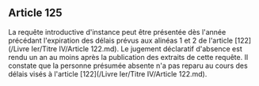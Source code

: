 Article 125
----
La requête introductive d'instance peut être présentée dès l'année précédant
l'expiration des délais prévus aux alinéas 1 et 2 de l'article [122](/Livre Ier/Titre IV/Article 122.md). Le jugement
déclaratif d'absence est rendu un an au moins après la publication des extraits
de cette requête. Il constate que la personne présumée absente n'a pas reparu au
cours des délais visés à l'article [122](/Livre Ier/Titre IV/Article 122.md).
